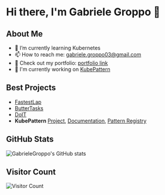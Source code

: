 # Hi there, I'm Gabriele Groppo 👋

## About Me
- 🌱 I’m currently learning Kubernetes
- 📫 How to reach me: [gabriele.groppo03@gmail.com](mailto:gabriele.groppo03@gmail.com)
- 🎨 Check out my portfolio: [portfolio link](https://gabrielegroppo.it)
- 🔭 I'm currently working on [KubePattern](https://github.com/GabrieleGroppo/kubepattern)

## Best Projects
- [FastestLap](https://github.com/mbroglio/FastestLap)
- [ButterTasks](https://github.com/GabrieleGroppo/ButterTasks)
- [DoIT](https://github.com/GabrieleGroppo/DoIT)
- **KubePattern** [Project](https://github.com/GabrieleGroppo/kubepattern), [Documentation](https://github.com/GabrieleGroppo/kubepattern-doc), [Pattern Registry](https://github.com/GabrieleGroppo/kubepattern-registry)
## GitHub Stats
![GabrieleGroppo's GitHub stats](https://github-readme-stats.vercel.app/api?username=GabrieleGroppo&show_icons=true&theme=radical)

## Visitor Count
![Visitor Count](https://profile-counter.glitch.me/GabrieleGroppo/count.svg)
